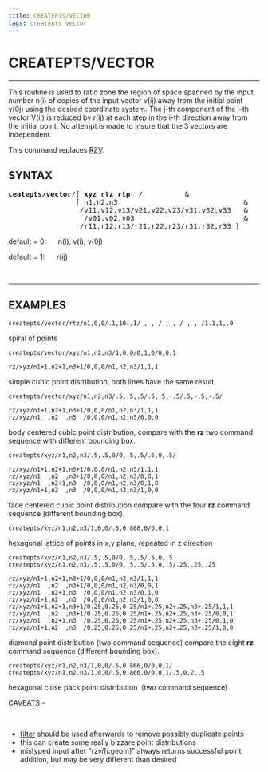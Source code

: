 ```yaml
---
title: CREATEPTS/VECTOR
tags: createpts vector
---
```



# CREATEPTS/VECTOR

-----------------------------



This routine is used to ratio zone the region of space spanned by the input number n(i) of copies of the input vector v(ij) away from
  the initial point v(0j) using the desired coordinate system. The j-th component of the i-th vector V(ij) is reduced by r(ij) at each
  step in the i-th direction away from the initial point. No attempt is made to insure that the 3 vectors are independent.

This command replaces [RZV](../RZV_LG.md).


## SYNTAX

<pre>
<b>ceatepts/vector</b>/[<b> xyz rtz rtp </b> /          &
                [ n1,n2,n3                              &
                 /v11,v12,v13/v21,v22,v23/v31,v32,v33   &
                  /v01,v02,v03                          &
                 /r11,r12,r13/r21,r22,r23/r31,r32,r33 ]
</pre>

default = 0:      n(i), v(i), v(0j)

default = 1:      r(ij)

 
<hr>

## EXAMPLES


```
createpts/vector/rtz/n1,0,0/.1,10.,1/ , , / , , / , , /1.1,1,.9
```
spiral of points


```
createpts/vector/xyz/n1,n2,n3/1,0,0/0,1,0/0,0,1

rz/xyz/n1+1,n2+1,n3+1/0,0,0/n1,n2,n3/1,1,1
```
simple cubic point distribution, both lines have the same result


```
createpts/vector/xyz/n1,n2,n3/.5,.5,.5/.5,.5,-.5/.5,-.5,-.5/

rz/xyz/n1+1,n2+1,n3+1/0,0,0/n1,n2,n3/1,1,1
rz/xyz/n1  ,n2  ,n3  /0,0,0/n1,n2,n3/0,0,0
```
body centered cubic point distribution, compare with the **rz** two command sequence with different bounding box.



```
createpts/xyz/n1,n2,n3/.5,.5,0/0,.5,.5/.5,0,.5/

rz/xyz/n1+1,n2+1,n3+1/0,0,0/n1,n2,n3/1,1,1
rz/xyz/n1  ,n2  ,n3+1/0,0,0/n1,n2,n3/0,0,1
rz/xyz/n1  ,n2+1,n3  /0,0,0/n1,n2,n3/0,1,0
rz/xyz/n1+1,n2  ,n3  /0,0,0/n1,n2,n3/1,0,0
```
face centered cubic point distribution compare with the four **rz** command sequence (different bounding box).


```
createpts/xyz/n1,n2,n3/1,0,0/.5,0.866,0/0,0,1
```
hexagonal lattice of points in x,y plane, repeated in z direction


```
createpts/xyz/n1,n2,n3/.5,.5,0/0,.5,.5/.5,0,.5
createpts/xyz/n1,n2,n3/.5,.5,0/0,.5,.5/.5,0,.5/.25,.25,.25

rz/xyz/n1+1,n2+1,n3+1/0,0,0/n1,n2,n3/1,1,1
rz/xyz/n1  ,n2  ,n3+1/0,0,0/n1,n2,n3/0,0,1
rz/xyz/n1  ,n2+1,n3  /0,0,0/n1,n2,n3/0,1,0
rz/xyz/n1+1,n2  ,n3  /0,0,0/n1,n2,n3/1,0,0
rz/xyz/n1+1,n2+1,n3+1/0.25,0.25,0.25/n1+.25,n2+.25,n3+.25/1,1,1
rz/xyz/n1  ,n2  ,n3+1/0.25,0.25,0.25/n1+.25,n2+.25,n3+.25/0,0,1
rz/xyz/n1  ,n2+1,n3  /0.25,0.25,0.25/n1+.25,n2+.25,n3+.25/0,1,0
rz/xyz/n1+1,n2  ,n3  /0.25,0.25,0.25/n1+.25,n2+.25,n3+.25/1,0,0
```
diamond point distribution (two command sequence) compare the eight **rz** command sequence (different bounding box).

```
createpts/xyz/n1,n2,n3/1,0,0/.5,0.866,0/0,0,1/
createpts/xyz/n1,n2,n3/1,0,0/.5,0.866,0/0,0,1/.5,0.2,.5
```
hexagonal close pack point distribution  (two command sequence)


CAVEATS -

      
* [filter](../FILTER.md) should be used afterwards to remove possibly duplicate points
      
* this can create some really bizzare point distributions
      
* mistyped input after "rzv/[cgeom]" always returns successful point addition,  but may be very different than desired
